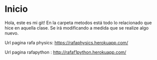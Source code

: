 # Inicio

Hola, este es mi git!
En la carpeta metodos está todo lo relacionado que hice en aquella clase.
Se irá modificando a medida que se realize algo nuevo.

Url pagina rafa physics: https://rafaphysics.herokuapp.com/

Url pagina rafapython  : http://rafaf1python.herokuapp.com/